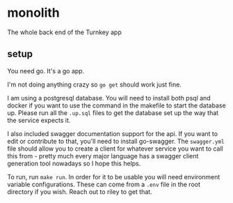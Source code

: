 # monolith
The whole back end of the Turnkey app

## setup
You need go. It's a go app.

I'm not doing anything crazy so `go get` should work just fine.

I am using a postgresql database. You will need to install both psql and docker if you want to use the command in the makefile to start the database up. Please run all the `.up.sql` files to get the database set up the way that the service expects it.

I also included swagger documentation support for the api. If you want to edit or contribute to that, you'll need to install go-swagger. The `swagger.yml` file should allow you to create a client for whatever service you want to call this from - pretty much every major language has a swagger client generation tool nowadays so I hope this helps. 

To run, run `make run`. In order for it to be usable you will need environment variable configurations. These can come from a `.env` file in the root directory if you wish. Reach out to riley to get that. 

